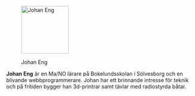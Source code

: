 <div class="author-byline">
    <figure class="figure left">
        <a href="img/me.jpg"><img src="img/me.jpg" alt="Johan Eng" height="127"></a>
        <figcaption>
            <p>Johan Eng</p>
        </figcaption>
    </figure>
    <p><strong>Johan Eng</strong> är en Ma/NO lärare på Bokelundsskolan i Sölvesborg och en blivande webbprogrammerare. Johan har ett brinnande intresse för teknik och på fritiden bygger han 3d-printrar samt tävlar med radiostyrda båtar.
</div>